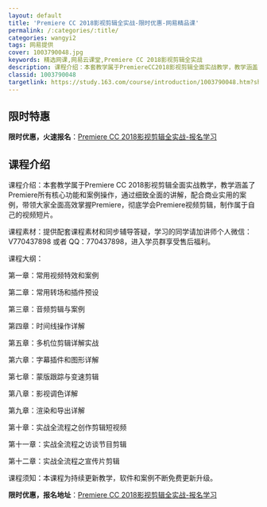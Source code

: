 ```yaml
---
layout: default
title: 'Premiere CC 2018影视剪辑全实战-限时优惠-网易精品课'
permalink: /:categories/:title/
categories: wangyi2
tags: 网易提供
cover: 1003790048.jpg
keywords: 精选网课,网易云课堂,Premiere CC 2018影视剪辑全实战
description: 课程介绍：本套教学属于PremiereCC2018影视剪辑全面实战教学，教学涵盖了Premiere所有核心功能和案例操作
classid: 1003790048
targetlink: https://study.163.com/course/introduction/1003790048.htm?share=1&shareId=1025206652&utm_campaign=share&utm_medium=iphoneShare&utm_source=&utm_u=1025206652
---
```


## 限时特惠

**限时优惠，火速报名**：[Premiere CC 2018影视剪辑全实战-报名学习](https://study.163.com/course/introduction/1003790048.htm?share=1&shareId=1025206652&utm_campaign=share&utm_medium=iphoneShare&utm_source=&utm_u=1025206652)

## 课程介绍

课程介绍：本套教学属于Premiere CC 2018影视剪辑全面实战教学，教学涵盖了Premiere所有核心功能和案例操作，通过细致全面的讲解，配合商业实用的案例，带领大家全面高效掌握Premiere，彻底学会Premiere视频剪辑，制作属于自己的视频短片。



课程素材：提供配套课程素材和同步辅导答疑，学习的同学请加讲师个人微信：V770437898 或者 QQ：770437898，进入学员群享受售后福利。



课程大纲：

第一章：常用视频特效和案例

第二章：常用转场和插件预设

第三章：音频剪辑与案例 

第四章：时间线操作详解

第五章：多机位剪辑详解实战

第六章：字幕插件和图形详解

第七章：蒙版跟踪与变速剪辑

第八章：影视调色详解

第九章：渲染和导出详解

第十章：实战全流程之创作剪辑短视频

第十一章：实战全流程之访谈节目剪辑

第十二章：实战全流程之宣传片剪辑



课程须知：本课程为持续更新教学，软件和案例不断免费更新升级。

**限时优惠，报名地址**：[Premiere CC 2018影视剪辑全实战-报名学习](https://study.163.com/course/introduction/1003790048.htm?share=1&shareId=1025206652&utm_campaign=share&utm_medium=iphoneShare&utm_source=&utm_u=1025206652)

